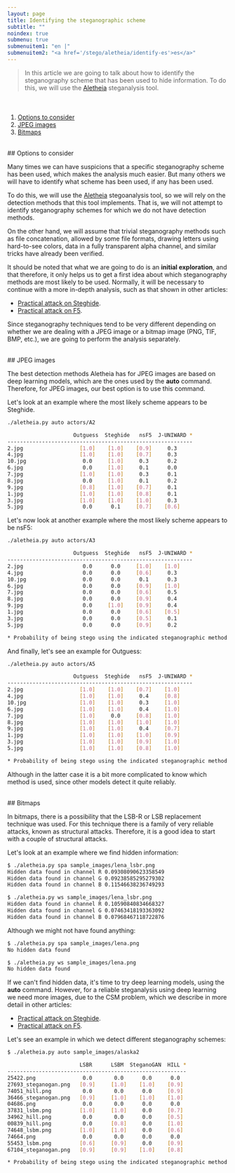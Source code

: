 ```yaml
---
layout: page
title: Identifying the steganographic scheme
subtitle: "" 
noindex: true
submenu: true
submenuitem1: "en |"
submenuitem2: "<a href='/stego/aletheia/identify-es'>es</a>"
---
```


> In this article we are going to talk about how to identify the steganography 
> scheme that has been used to hide information. To do this, we will use the 
> [Aletheia](https://github.com/daniellerch/aletheia) steganalysis tool.



<style>
    [id]::before {
        content: '';
        display: block;
        height:      70px;
        margin-top: -70px;
        visibility: hidden;
    }
</style>

<div class='menu' style='margin-top:50px'></div>

1. [Options to consider](#options-to-consider)
2. [JPEG images](#jpeg-images)
3. [Bitmaps](#bitmaps)


<br>
## Options to consider

Many times we can have suspicions that a specific steganography scheme has 
been used, which makes the analysis much easier. But many others we will 
have to identify what scheme has been used, if any has been used.

To do this, we will use the [Aletheia](https://github.com/daniellerch/aletheia)
stegoanalysis tool, so we will rely on the detection methods that this tool 
implements. That is, we will not attempt to identify steganography schemes 
for which we do not have detection methods.

On the other hand, we will assume that trivial steganography methods such as 
file concatenation, allowed by some file formats, drawing letters using 
hard-to-see colors, data in a fully transparent alpha channel, and similar 
tricks have already been verified.

It should be noted that what we are going to do is an **initial exploration**, 
and that therefore, it only helps us to get a first idea about which 
steganography methods are most likely to be used. Normally, it will be 
necessary to continue with a more in-depth analysis, such as that shown 
in other articles:

- [Practical attack on Steghide](/stego/aletheia/steghide-attack-es).
- [Practical attack on F5](/stego/aletheia/f5-attack-es).


Since steganography techniques tend to be very different depending on whether 
we are dealing with a JPEG image or a bitmap image (PNG, TIF, BMP, etc.), 
we are going to perform the analysis separately.

<br>
## JPEG images

The best detection methods Aletheia has for JPEG images are based on deep 
learning models, which are the ones used by the **auto** command. Therefore, 
for JPEG images, our best option is to use this command.

Let's look at an example where the most likely scheme appears to be Steghide.


```bash
./aletheia.py auto actors/A2

                     Outguess  Steghide   nsF5  J-UNIWARD *
-----------------------------------------------------------
2.jpg                  [1.0]    [1.0]    [0.9]     0.3   
4.jpg                  [1.0]    [1.0]    [0.7]     0.3   
10.jpg                  0.0     [1.0]     0.3      0.2   
6.jpg                   0.0     [1.0]     0.1      0.0   
7.jpg                  [1.0]    [1.0]     0.3      0.1   
8.jpg                   0.0     [1.0]     0.1      0.2   
9.jpg                  [0.8]    [1.0]    [0.7]     0.1   
1.jpg                  [1.0]    [1.0]    [0.8]     0.1   
3.jpg                  [1.0]    [1.0]    [1.0]     0.3   
5.jpg                   0.0      0.1     [0.7]    [0.6]  

```

Let's now look at another example where the most likely scheme appears to be nsF5:


```bash
./aletheia.py auto actors/A3

                     Outguess  Steghide   nsF5  J-UNIWARD *
-----------------------------------------------------------
2.jpg                   0.0      0.0     [1.0]    [1.0]  
4.jpg                   0.0      0.0     [0.6]     0.3   
10.jpg                  0.0      0.0      0.1      0.3   
6.jpg                   0.0      0.0     [0.9]    [1.0]  
7.jpg                   0.0      0.0     [0.6]     0.5   
8.jpg                   0.0      0.0     [0.9]     0.4   
9.jpg                   0.0     [1.0]    [0.9]     0.4   
1.jpg                   0.0      0.0     [0.6]    [0.5]  
3.jpg                   0.0      0.0     [0.5]     0.1   
5.jpg                   0.0      0.0     [0.9]     0.2   

* Probability of being stego using the indicated steganographic method.
```

And finally, let's see an example for Outguess:

```bash
./aletheia.py auto actors/A5

                     Outguess  Steghide   nsF5  J-UNIWARD *
-----------------------------------------------------------
2.jpg                  [1.0]    [1.0]    [0.7]    [1.0]  
4.jpg                  [1.0]    [1.0]     0.4     [0.8]  
10.jpg                 [1.0]    [1.0]     0.3     [1.0]  
6.jpg                  [1.0]    [1.0]     0.4     [1.0]  
7.jpg                  [1.0]     0.0     [0.8]    [1.0]  
8.jpg                  [1.0]    [1.0]    [1.0]    [1.0]  
9.jpg                  [1.0]    [1.0]     0.4     [0.7]  
1.jpg                  [1.0]    [1.0]    [1.0]    [0.9]  
3.jpg                  [1.0]    [1.0]    [0.9]    [1.0]  
5.jpg                  [1.0]    [1.0]    [0.8]    [1.0]  

* Probability of being stego using the indicated steganographic method.
```

Although in the latter case it is a bit more complicated to know which 
method is used, since other models detect it quite reliably.


<br>
## Bitmaps

In bitmaps, there is a possibility that the LSB-R or LSB replacement technique 
was used. For this technique there is a family of very reliable attacks, known as 
structural attacks. Therefore, it is a good idea to start with a couple of 
structural attacks.

Let's look at an example where we find hidden information:


```bash
$ ./aletheia.py spa sample_images/lena_lsbr.png
Hidden data found in channel R 0.09308090623358549
Hidden data found in channel G 0.09238585295279302
Hidden data found in channel B 0.11546638236749293

$ ./aletheia.py ws sample_images/lena_lsbr.png
Hidden data found in channel R 0.10590840834668327
Hidden data found in channel G 0.07463418193363092
Hidden data found in channel B 0.07968467118722876
```

Although we might not have found anything:

```bash
$ ./aletheia.py spa sample_images/lena.png
No hidden data found

$ ./aletheia.py ws sample_images/lena.png
No hidden data found
```

If we can't find hidden data, it's time to try deep learning models, using the 
**auto** command. However, for a reliable steganalysis using deep learning  
we need more images, due to the CSM problem, which we describe in more detail 
in other articles:

- [Practical attack on Steghide](/stego/aletheia/steghide-attack-en).
- [Practical attack on F5](/stego/aletheia/f5-attack-en).

Let's see an example in which we detect different steganography schemes:

```bash
$ ./aletheia.py auto sample_images/alaska2

                       LSBR      LSBM  SteganoGAN  HILL *
---------------------------------------------------------
25422.png               0.0       0.0      0.0      0.0   
27693_steganogan.png   [0.9]     [1.0]    [1.0]    [0.9]  
74051_hill.png          0.0       0.0      0.0     [0.9]  
36466_steganogan.png   [0.9]     [1.0]    [1.0]    [1.0]  
04686.png               0.0       0.0      0.0      0.0   
37831_lsbm.png         [1.0]     [1.0]     0.0     [0.7]  
34962_hill.png          0.0       0.0      0.0     [0.5]  
00839_hill.png          0.0      [0.8]     0.0     [1.0]  
74648_lsbm.png         [1.0]     [1.0]     0.0     [0.6]  
74664.png               0.0       0.0      0.0      0.0   
55453_lsbm.png         [0.6]     [0.9]     0.0     [0.9]  
67104_steganogan.png   [0.9]     [0.9]    [1.0]    [0.8]  

* Probability of being stego using the indicated steganographic method.

```












